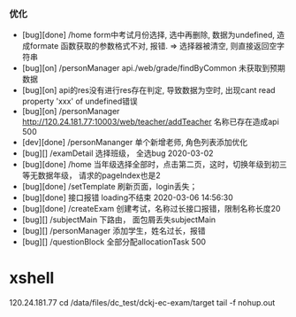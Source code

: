 
### 优化
- [bug][done] /home form中考试月份选择, 选中再删除, 数据为undefined, 造成formate 函数获取的参数格式不对, 报错. => 选择器被清空, 则直接返回空字符串
- [bug][on] /personManager  api./web/grade/findByCommon 未获取到预期数据
- [bug][on] api的res没有进行res存在判定, 导致数据为空时, 出现cant read property 'xxx' of undefined错误
- [bug][on] /personManager http://120.24.181.77:10003/web/teacher/addTeacher 名称已存在造成api 500
- [dev][done] /personMananger 单个新增老师, 角色列表添加优化
- [bug][] /examDetail 选择班级， 全选bug
2020-03-02 
- [bug][done] /home 当年级选择全部时，点击第二页，这时，切换年级到初三等无数据年级， 请求的pageIndex也是2
- [bug][done] /setTemplate 刷新页面，login丢失；
- [bug][done] 接口报错 loading不结束
2020-03-06 14:56:30
- [bug][done] /createExam 创建考试，名称过长接口报错，限制名称长度20
- [bug][] /subjectMain 下路由， 面包屑丢失subjectMain
- [bug][] /personManager 添加学生，姓名过长，报错
- [bug][] /questionBlock 全部分配allocationTask 500

# xshell
120.24.181.77
cd /data/files/dc_test/dckj-ec-exam/target
tail -f nohup.out
